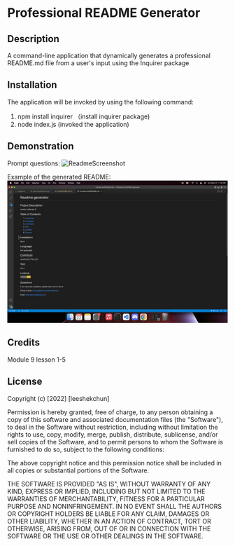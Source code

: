 # Professional README Generator

## Description
A command-line application that dynamically generates a professional README.md file from a user's input using the Inquirer package

## Installation
The application will be invoked by using the following command:
1. npm install inquirer （install inquirer package)
2. node index.js (invoked the application)

## Demonstration
Prompt questions:
![ReadmeScreenshot](./src/Readme-ss.gif)

Example of the generated README:
![promptDemo](./src/promptDemo.png)

## Credits
Module 9 lesson 1-5

## License
Copyright (c) [2022] [leeshekchun]

Permission is hereby granted, free of charge, to any person obtaining a copy
of this software and associated documentation files (the "Software"), to deal
in the Software without restriction, including without limitation the rights
to use, copy, modify, merge, publish, distribute, sublicense, and/or sell
copies of the Software, and to permit persons to whom the Software is
furnished to do so, subject to the following conditions:

The above copyright notice and this permission notice shall be included in all
copies or substantial portions of the Software.

THE SOFTWARE IS PROVIDED "AS IS", WITHOUT WARRANTY OF ANY KIND, EXPRESS OR
IMPLIED, INCLUDING BUT NOT LIMITED TO THE WARRANTIES OF MERCHANTABILITY,
FITNESS FOR A PARTICULAR PURPOSE AND NONINFRINGEMENT. IN NO EVENT SHALL THE
AUTHORS OR COPYRIGHT HOLDERS BE LIABLE FOR ANY CLAIM, DAMAGES OR OTHER
LIABILITY, WHETHER IN AN ACTION OF CONTRACT, TORT OR OTHERWISE, ARISING FROM,
OUT OF OR IN CONNECTION WITH THE SOFTWARE OR THE USE OR OTHER DEALINGS IN THE
SOFTWARE.
